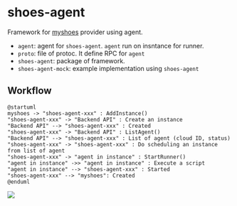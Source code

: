 # shoes-agent

Framework for [myshoes](https://github.com/whywaita/myshoe) provider using agent.

- `agent`: agent for `shoes-agent`. `agent` run on insntance for runner.
- `proto`: file of protoc. It define RPC for `agent`
- `shoes-agent`: package of framework.
- `shoes-agent-mock`: example implementation using `shoes-agent`

## Workflow

```
@startuml
myshoes -> "shoes-agent-xxx" : AddInstance()
"shoes-agent-xxx" -> "Backend API" : Create an instance
"Backend API" --> "shoes-agent-xxx" : Created
"shoes-agent-xxx" -> "Backend API" : ListAgent()
"Backend API" --> "shoes-agent-xxx" : List of agent (cloud ID, status)
"shoes-agent-xxx" -> "shoes-agent-xxx" : Do scheduling an instance from list of agent
"shoes-agent-xxx" -> "agent in instance" : StartRunner()
"agent in instance" ->> "agent in instance" : Execute a script
"agent in instance" --> "shoes-agent-xxx" : Started
"shoes-agent-xxx" --> "myshoes": Created
@enduml
```

![](http://www.plantuml.com/plantuml/png/ZP91QWCn34NtSmengmdK5-YYPDfqCT15QKzWR2KnjULYoU3UlYW9924nP6VCV__xIrwps28rnI7zyJuZWtc1yN0oTeSafhKsmZFCtY_4OidXj1fk5OgzMlU3v67-N1HvAsW5mHA44pbSIqmdwmZwnr8-0ikiYcdreBqIaBTmk8J9nLmzB9idOB5I-LwxZjCc0xiz-Xe3xIwBmhRa1F4ogEDwV4Gue-hxhKlvgaHOjDMDHj4U-zxGLHqxi2lXL-xZdK8Qt9cy4gS_CfvNj4RoDSL_)
